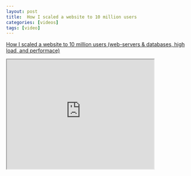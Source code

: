 ```yaml
---
layout: post
title:  How I scaled a website to 10 million users
categories: [videos]
tags: [video]
---
```


[How I scaled a website to 10 million users (web-servers & databases, high load, and performace)](https://www.youtube.com/watch?v=yPF94QiI2qk)

<!--more-->

<iframe width="80%" height="300px" src="https://www.youtube.com/embed/yPF94QiI2qk">
</iframe>